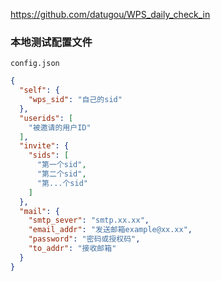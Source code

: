 https://github.com/datugou/WPS_daily_check_in

### 



### 本地测试配置文件

```config.json```

```json
{
  "self": {
    "wps_sid": "自己的sid"
  },
  "userids": [
    "被邀请的用户ID"
  ],
  "invite": {
    "sids": [
      "第一个sid",
      "第二个sid",
      "第...个sid"
    ]
  },
  "mail": {
    "smtp_sever": "smtp.xx.xx",
    "email_addr": "发送邮箱example@xx.xx",
    "password": "密码或授权码",
    "to_addr": "接收邮箱"
  }
}
```


